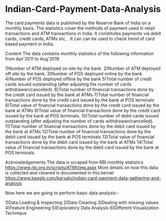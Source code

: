 # Indian-Card-Payment-Data-Analysis
The card payments data is published by the Reserve Bank of India on a monthly basis. The statistics cover the methods of payment used in retail transactions and ATM transactions in India. It constitutes payments via debit cards, credit cards, ATMs etc, . It can can be used to check trend of card based payment in India.


Content
The data contains monthly statistics of the following information from Apr'2011 to Aug'2019

1)Number of ATM deployed on site by the bank.
2)Number of ATM deployed off site by the bank.
3)Number of POS deployed online by the bank
4)Number of POS deployed offline by the bank
5)Total number of credit cards issued outstanding (after adjusting the number of cards withdrawan/cancelled).
6)Total number of financial transactions done by the credit card issued by the bank at ATMs
7)Total number of financial transactions done by the credit card issued by the bank at POS terminals
8)Total value of financial transactions done by the credit card issued by the bank at ATMs
9)Total value of financial transactions done by the credit card issued by the bank at POS terminals.
10)Total number of debit cards issued outstanding (after adjusting the number of cards withdrawan/cancelled).
11)Total number of financial transactions done by the debit card issued by the bank at ATMs
12)Total number of financial transactions done by the debit card issued by the bank at POS terminals
13)Total value of financial transactions done by the debit card issued by the bank at ATMs
14)Total value of financial transactions done by the debit card issued by the bank at POS terminals.

Acknowledgements
The data is scraped from RBI monthly statistics
https://www.rbi.org.in/scripts/ATMView.aspx
More details on how this data is collected and cleaned is documented in this kernel
https://www.kaggle.com/karvalo/indian-card-payment-data-gathering-and-analysis

Now here we are going to perform basic data analysis:-

1)Data Loading & Inspecting
2)Data Cleaning
3)Dealing with missing values
4)Feature Engineering
5)Exploratory Data Analysis
6)Different Visualization Technique
